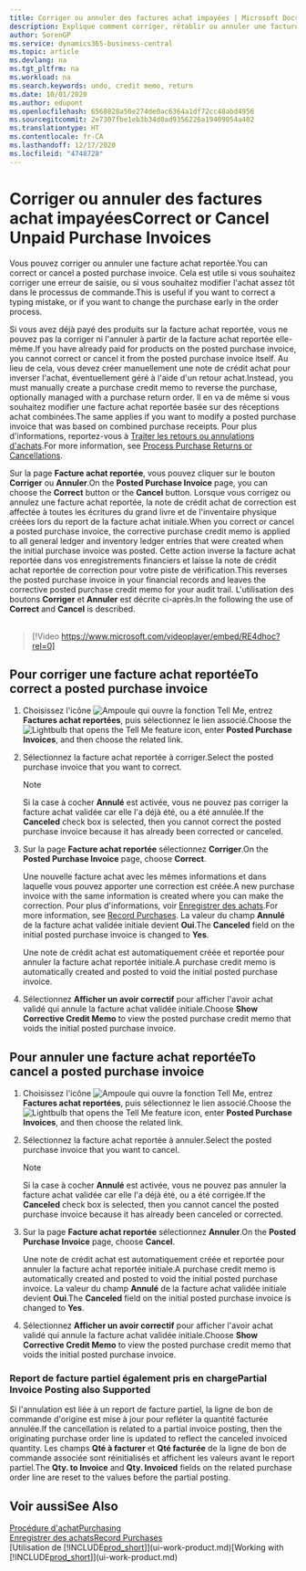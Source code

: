 ```yaml
---
title: Corriger ou annuler des factures achat impayées | Microsoft Docs
description: Explique comment corriger, rétablir ou annuler une facture achat reportée et créer automatiquement une note de crédit achat.
author: SorenGP
ms.service: dynamics365-business-central
ms.topic: article
ms.devlang: na
ms.tgt_pltfrm: na
ms.workload: na
ms.search.keywords: undo, credit memo, return
ms.date: 10/01/2020
ms.author: edupont
ms.openlocfilehash: 6568828a50e274de0ac6364a1df72cc48abd4956
ms.sourcegitcommit: 2e7307fbe1eb3b34d0ad9356226a19409054a402
ms.translationtype: HT
ms.contentlocale: fr-CA
ms.lasthandoff: 12/17/2020
ms.locfileid: "4748728"
---
```

# <a name="correct-or-cancel-unpaid-purchase-invoices"></a><span data-ttu-id="8e867-103">Corriger ou annuler des factures achat impayées</span><span class="sxs-lookup"><span data-stu-id="8e867-103">Correct or Cancel Unpaid Purchase Invoices</span></span>

<span data-ttu-id="8e867-104">Vous pouvez corriger ou annuler une facture achat reportée.</span><span class="sxs-lookup"><span data-stu-id="8e867-104">You can correct or cancel a posted purchase invoice.</span></span> <span data-ttu-id="8e867-105">Cela est utile si vous souhaitez corriger une erreur de saisie, ou si vous souhaitez modifier l'achat assez tôt dans le processus de commande.</span><span class="sxs-lookup"><span data-stu-id="8e867-105">This is useful if you want to correct a typing mistake, or if you want to change the purchase early in the order process.</span></span>

<span data-ttu-id="8e867-106">Si vous avez déjà payé des produits sur la facture achat reportée, vous ne pouvez pas la corriger ni l'annuler à partir de la facture achat reportée elle-même.</span><span class="sxs-lookup"><span data-stu-id="8e867-106">If you have already paid for products on the posted purchase invoice, you cannot correct or cancel it from the posted purchase invoice itself.</span></span> <span data-ttu-id="8e867-107">Au lieu de cela, vous devez créer manuellement une note de crédit achat pour inverser l'achat, éventuellement géré à l'aide d'un retour achat.</span><span class="sxs-lookup"><span data-stu-id="8e867-107">Instead, you must manually create a purchase credit memo to reverse the purchase, optionally managed with a purchase return order.</span></span> <span data-ttu-id="8e867-108">Il en va de même si vous souhaitez modifier une facture achat reportée basée sur des réceptions achat combinées.</span><span class="sxs-lookup"><span data-stu-id="8e867-108">The same applies if you want to modify a posted purchase invoice that was based on combined purchase receipts.</span></span> <span data-ttu-id="8e867-109">Pour plus d'informations, reportez-vous à [Traiter les retours ou annulations d'achats](purchasing-how-process-purchase-returns-cancellations.md).</span><span class="sxs-lookup"><span data-stu-id="8e867-109">For more information, see [Process Purchase Returns or Cancellations](purchasing-how-process-purchase-returns-cancellations.md).</span></span>

<span data-ttu-id="8e867-110">Sur la page **Facture achat reportée**, vous pouvez cliquer sur le bouton **Corriger** ou **Annuler**.</span><span class="sxs-lookup"><span data-stu-id="8e867-110">On the **Posted Purchase Invoice** page, you can choose the **Correct** button or the **Cancel** button.</span></span> <span data-ttu-id="8e867-111">Lorsque vous corrigez ou annulez une facture achat reportée, la note de crédit achat de correction est affectée à toutes les écritures du grand livre et de l'inventaire physique créées lors du report de la facture achat initiale.</span><span class="sxs-lookup"><span data-stu-id="8e867-111">When you correct or cancel a posted purchase invoice, the corrective purchase credit memo is applied to all general ledger and inventory ledger entries that were created when the initial purchase invoice was posted.</span></span> <span data-ttu-id="8e867-112">Cette action inverse la facture achat reportée dans vos enregistrements financiers et laisse la note de crédit achat reportée de correction pour votre piste de vérification.</span><span class="sxs-lookup"><span data-stu-id="8e867-112">This reverses the posted purchase invoice in your financial records and leaves the corrective posted purchase credit memo for your audit trail.</span></span> <span data-ttu-id="8e867-113">L'utilisation des boutons **Corriger** et **Annuler** est décrite ci-après.</span><span class="sxs-lookup"><span data-stu-id="8e867-113">In the following the use of **Correct** and **Cancel** is described.</span></span>
<br><br>
> [!Video https://www.microsoft.com/videoplayer/embed/RE4dhoc?rel=0]

## <a name="to-correct-a-posted-purchase-invoice"></a><span data-ttu-id="8e867-114">Pour corriger une facture achat reportée</span><span class="sxs-lookup"><span data-stu-id="8e867-114">To correct a posted purchase invoice</span></span>
1. <span data-ttu-id="8e867-115">Choisissez l'icône ![Ampoule qui ouvre la fonction Tell Me](media/ui-search/search_small.png "Dites-moi ce que vous voulez faire"), entrez **Factures achat reportées**, puis sélectionnez le lien associé.</span><span class="sxs-lookup"><span data-stu-id="8e867-115">Choose the ![Lightbulb that opens the Tell Me feature](media/ui-search/search_small.png "Tell me what you want to do") icon, enter **Posted Purchase Invoices**, and then choose the related link.</span></span>  
2. <span data-ttu-id="8e867-116">Sélectionnez la facture achat reportée à corriger.</span><span class="sxs-lookup"><span data-stu-id="8e867-116">Select the posted purchase invoice that you want to correct.</span></span>  

    > [!NOTE]  
    >   <span data-ttu-id="8e867-117">Si la case à cocher **Annulé** est activée, vous ne pouvez pas corriger la facture achat validée car elle l'a déjà été, ou a été annulée.</span><span class="sxs-lookup"><span data-stu-id="8e867-117">If the **Canceled** check box is selected, then you cannot correct the posted purchase invoice because it has already been corrected or canceled.</span></span>
3. <span data-ttu-id="8e867-118">Sur la page **Facture achat reportée** sélectionnez **Corriger**.</span><span class="sxs-lookup"><span data-stu-id="8e867-118">On the **Posted Purchase Invoice** page, choose **Correct**.</span></span>

    <span data-ttu-id="8e867-119">Une nouvelle facture achat avec les mêmes informations et dans laquelle vous pouvez apporter une correction est créée.</span><span class="sxs-lookup"><span data-stu-id="8e867-119">A new purchase invoice with the same information is created where you can make the correction.</span></span> <span data-ttu-id="8e867-120">Pour plus d'informations, voir [Enregistrer des achats](purchasing-how-record-purchases.md).</span><span class="sxs-lookup"><span data-stu-id="8e867-120">For more information, see [Record Purchases](purchasing-how-record-purchases.md).</span></span> <span data-ttu-id="8e867-121">La valeur du champ **Annulé** de la facture achat validée initiale devient **Oui**.</span><span class="sxs-lookup"><span data-stu-id="8e867-121">The **Canceled** field on the initial posted purchase invoice is changed to **Yes**.</span></span>

    <span data-ttu-id="8e867-122">Une note de crédit achat est automatiquement créée et reportée pour annuler la facture achat reportée initiale.</span><span class="sxs-lookup"><span data-stu-id="8e867-122">A purchase credit memo is automatically created and posted to void the initial posted purchase invoice.</span></span>
4. <span data-ttu-id="8e867-123">Sélectionnez **Afficher un avoir correctif** pour afficher l'avoir achat validé qui annule la facture achat validée initiale.</span><span class="sxs-lookup"><span data-stu-id="8e867-123">Choose **Show Corrective Credit Memo** to view the posted purchase credit memo that voids the initial posted purchase invoice.</span></span>

## <a name="to-cancel-a-posted-purchase-invoice"></a><span data-ttu-id="8e867-124">Pour annuler une facture achat reportée</span><span class="sxs-lookup"><span data-stu-id="8e867-124">To cancel a posted purchase invoice</span></span>
1. <span data-ttu-id="8e867-125">Choisissez l'icône ![Ampoule qui ouvre la fonction Tell Me](media/ui-search/search_small.png "Dites-moi ce que vous voulez faire"), entrez **Factures achat reportées**, puis sélectionnez le lien associé.</span><span class="sxs-lookup"><span data-stu-id="8e867-125">Choose the ![Lightbulb that opens the Tell Me feature](media/ui-search/search_small.png "Tell me what you want to do") icon, enter **Posted Purchase Invoices**, and then choose the related link.</span></span>  
2. <span data-ttu-id="8e867-126">Sélectionnez la facture achat reportée à annuler.</span><span class="sxs-lookup"><span data-stu-id="8e867-126">Select the posted purchase invoice that you want to cancel.</span></span>

    > [!NOTE]  
    >   <span data-ttu-id="8e867-127">Si la case à cocher **Annulé** est activée, vous ne pouvez pas annuler la facture achat validée car elle l'a déjà été, ou a été corrigée.</span><span class="sxs-lookup"><span data-stu-id="8e867-127">If the **Canceled** check box is selected, then you cannot cancel the posted purchase invoice because it has already been canceled or corrected.</span></span>
3. <span data-ttu-id="8e867-128">Sur la page **Facture achat reportée** sélectionnez **Annuler**.</span><span class="sxs-lookup"><span data-stu-id="8e867-128">On the **Posted Purchase Invoice** page, choose **Cancel**.</span></span>

    <span data-ttu-id="8e867-129">Une note de crédit achat est automatiquement créée et reportée pour annuler la facture achat reportée initiale.</span><span class="sxs-lookup"><span data-stu-id="8e867-129">A purchase credit memo is automatically created and posted to void the initial posted purchase invoice.</span></span> <span data-ttu-id="8e867-130">La valeur du champ **Annulé** de la facture achat validée initiale devient **Oui**.</span><span class="sxs-lookup"><span data-stu-id="8e867-130">The **Canceled** field on the initial posted purchase invoice is changed to **Yes**.</span></span>
4. <span data-ttu-id="8e867-131">Sélectionnez **Afficher un avoir correctif** pour afficher l'avoir achat validé qui annule la facture achat validée initiale.</span><span class="sxs-lookup"><span data-stu-id="8e867-131">Choose **Show Corrective Credit Memo** to view the posted purchase credit memo that voids the initial posted purchase invoice.</span></span>

### <a name="partial-invoice-posting-also-supported"></a><span data-ttu-id="8e867-132">Report de facture partiel également pris en charge</span><span class="sxs-lookup"><span data-stu-id="8e867-132">Partial Invoice Posting also Supported</span></span>
<span data-ttu-id="8e867-133">Si l'annulation est liée à un report de facture partiel, la ligne de bon de commande d'origine est mise à jour pour refléter la quantité facturée annulée.</span><span class="sxs-lookup"><span data-stu-id="8e867-133">If the cancellation is related to a partial invoice posting, then the originating purchase order line is updated to reflect the canceled invoiced quantity.</span></span> <span data-ttu-id="8e867-134">Les champs **Qté à facturer** et **Qté facturée** de la ligne de bon de commande associée sont réinitialisés et affichent les valeurs avant le report partiel.</span><span class="sxs-lookup"><span data-stu-id="8e867-134">The **Qty. to Invoice** and **Qty. Invoiced** fields on the related purchase order line are reset to the values before the partial posting.</span></span>

## <a name="see-also"></a><span data-ttu-id="8e867-135">Voir aussi</span><span class="sxs-lookup"><span data-stu-id="8e867-135">See Also</span></span>
[<span data-ttu-id="8e867-136">Procédure d'achat</span><span class="sxs-lookup"><span data-stu-id="8e867-136">Purchasing</span></span>](purchasing-manage-purchasing.md)  
[<span data-ttu-id="8e867-137">Enregistrer des achats</span><span class="sxs-lookup"><span data-stu-id="8e867-137">Record Purchases</span></span>](purchasing-how-record-purchases.md)  
<span data-ttu-id="8e867-138">[Utilisation de [!INCLUDE[prod_short](includes/prod_short.md)]](ui-work-product.md)</span><span class="sxs-lookup"><span data-stu-id="8e867-138">[Working with [!INCLUDE[prod_short](includes/prod_short.md)]](ui-work-product.md)</span></span>
